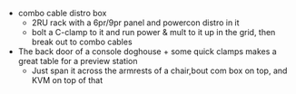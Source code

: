 * combo cable distro box
    * 2RU rack with a 6pr/9pr panel and powercon distro in it
    * bolt a C-clamp to it and run power & mult to it up in the grid, then break out to combo cables
* The back door of a console doghouse + some quick clamps makes a great table for a preview station
    * Just span it across the armrests of a chair,bout com box on top, and KVM on top of that

